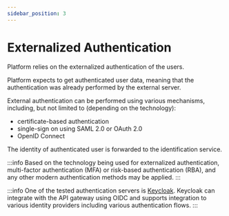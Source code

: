 ```yaml
---
sidebar_position: 3
---
```


# Externalized Authentication

Platform relies on the externalized authentication of the users.

Platform expects to get authenticated user data, meaning that the authentication was already performed by the external server.

External authentication can be performed using various mechanisms, including, but not limited to (depending on the technology):
- certificate-based authentication
- single-sign on using SAML 2.0 or OAuth 2.0
- OpenID Connect

The identity of authenticated user is forwarded to the identification service.

:::info
Based on the technology being used for externalized authentication, multi-factor authentication (MFA) or risk-based authentication (RBA), and any other modern authentication methods may be applied.
:::

:::info
One of the tested authentication servers is [Keycloak](https://www.keycloak.org/). Keycloak can integrate with the API gateway using OIDC and supports integration to various identity providers including various authentication flows.
:::
